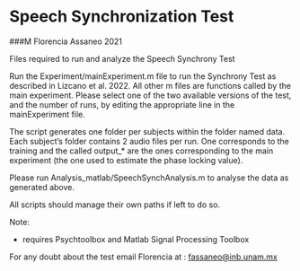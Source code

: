 # Speech Synchronization Test
###M Florencia Assaneo 2021

Files required to run and analyze the Speech Synchrony Test 

Run the Experiment/mainExperiment.m file to run the Synchrony Test as described in Lizcano et al. 2022. All other m files are functions called by the main experiment. Please select one of the two available versions of the test, and the number of runs, by editing the appropriate line in the mainExperiment file.

The script generates one folder per subjects within the folder named data. Each subject’s folder contains 2 audio files per run. One corresponds to the training and the called output_* are the ones corresponding to the main experiment (the one used to estimate the phase locking value).

Please run Analysis_matlab/SpeechSynchAnalysis.m to analyse the data as generated above.

All scripts should manage their own paths if left to do so.

Note:
- requires Psychtoolbox and Matlab Signal Processing Toolbox

For any doubt about the test email Florencia at : fassaneo@inb.unam.mx
